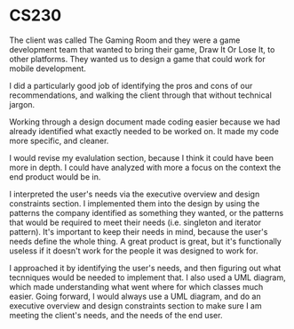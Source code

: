 # CS230

The client was called The Gaming Room and they were a game development team that wanted to bring their game, Draw It Or Lose It, to other platforms. They wanted us to design a game that could work for mobile development.

I did a particularly good job of identifying the pros and cons of our recommendations, and walking the client through that without technical jargon.

Working through a design document made coding easier because we had already identified what exactly needed to be worked on. It made my code more specific, and cleaner. 

I would revise my evalulation section, because I think it could have been more in depth. I could have analyzed with more a focus on the context the end product would be in. 

I interpreted the user's needs via the executive overview and design constraints section. I implemented them into the design by using the patterns the company identified as something they wanted, or the patterns that would be required to meet their needs (i.e. singleton and iterator pattern). It's important to keep their needs in mind, because the user's needs define the whole thing. A great product is great, but it's functionally useless if it doesn't work for the people it was designed to work for.

I approached it by identifying the user's needs, and then figuring out what tecnniques would be needed to implement that. I also used a UML diagram, which made understanding what went where for which classes much easier. Going forward, I would always use a UML diagram, and do an executive overview and design constraints section to make sure I am meeting the client's needs, and the needs of the end user.
